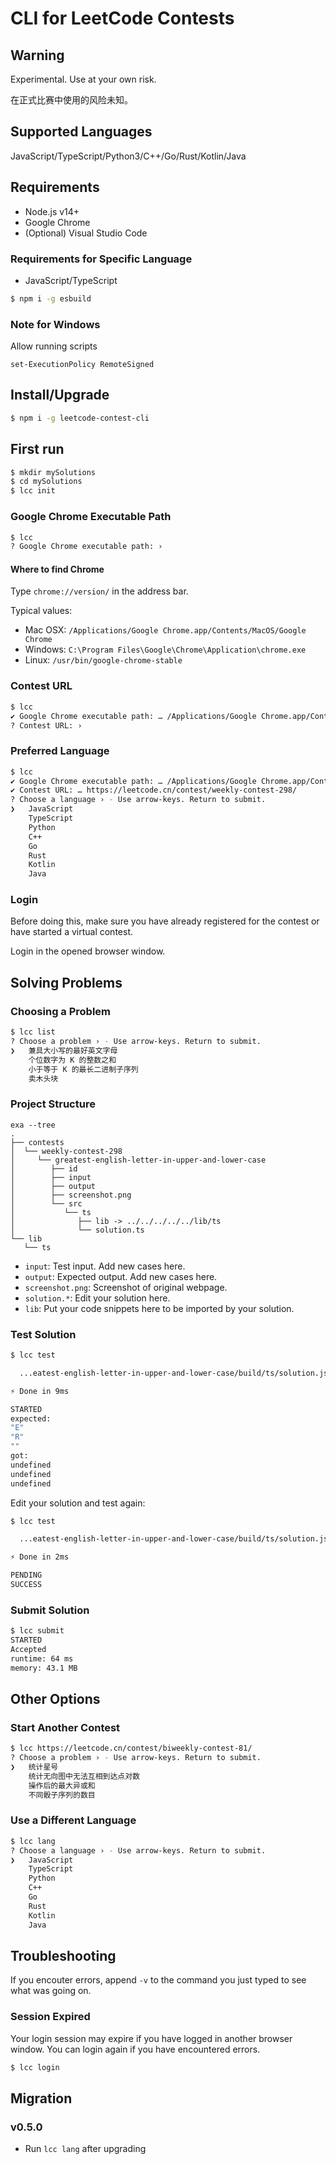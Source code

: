 # CLI for LeetCode Contests

## Warning

Experimental. Use at your own risk.

在正式比赛中使用的风险未知。

## Supported Languages
JavaScript/TypeScript/Python3/C++/Go/Rust/Kotlin/Java

## Requirements
* Node.js v14+
* Google Chrome
* (Optional) Visual Studio Code

### Requirements for Specific Language
* JavaScript/TypeScript
```bash
$ npm i -g esbuild
```

### Note for Windows
Allow running scripts
```
set-ExecutionPolicy RemoteSigned
```

## Install/Upgrade
```bash
$ npm i -g leetcode-contest-cli
```

## First run

```bash
$ mkdir mySolutions
$ cd mySolutions
$ lcc init
```

### Google Chrome Executable Path
```bash
$ lcc
? Google Chrome executable path: › 
```
#### Where to find Chrome

Type `chrome://version/` in the address bar.

Typical values:
* Mac OSX: `/Applications/Google Chrome.app/Contents/MacOS/Google Chrome`
* Windows: `C:\Program Files\Google\Chrome\Application\chrome.exe`
* Linux: `/usr/bin/google-chrome-stable`

### Contest URL
```bash
$ lcc
✔ Google Chrome executable path: … /Applications/Google Chrome.app/Contents/MacOS/Google Chrome
? Contest URL: › 
```

### Preferred Language
```bash
$ lcc
✔ Google Chrome executable path: … /Applications/Google Chrome.app/Contents/MacOS/Google Chrome
✔ Contest URL: … https://leetcode.cn/contest/weekly-contest-298/
? Choose a language › - Use arrow-keys. Return to submit.
❯   JavaScript
    TypeScript
    Python
    C++
    Go
    Rust
    Kotlin
    Java
```

### Login
Before doing this, make sure you have already registered for the contest or have started a virtual contest.

Login in the opened browser window.

## Solving Problems

### Choosing a Problem
```bash
$ lcc list
? Choose a problem › - Use arrow-keys. Return to submit.
❯   兼具大小写的最好英文字母
    个位数字为 K 的整数之和
    小于等于 K 的最长二进制子序列
    卖木头块
```

### Project Structure
```
exa --tree
.
├── contests
│  └── weekly-contest-298
│     └── greatest-english-letter-in-upper-and-lower-case
│        ├── id
│        ├── input
│        ├── output
│        ├── screenshot.png
│        └── src
│           └── ts
│              ├── lib -> ../../../../../lib/ts
│              └── solution.ts
└── lib
   └── ts
```
* `input`: Test input. Add new cases here.
* `output`: Expected output. Add new cases here.
* `screenshot.png`: Screenshot of original webpage.
* `solution.*`: Edit your solution here.
* `lib`: Put your code snippets here to be imported by your solution.

### Test Solution
```bash
$ lcc test

  ...eatest-english-letter-in-upper-and-lower-case/build/ts/solution.js  1.1kb

⚡ Done in 9ms

STARTED
expected:
"E"
"R"
""
got:
undefined
undefined
undefined
```
Edit your solution and test again:
```bash
$ lcc test

  ...eatest-english-letter-in-upper-and-lower-case/build/ts/solution.js  1.4kb

⚡ Done in 2ms

PENDING
SUCCESS
```

### Submit Solution
```bash
$ lcc submit
STARTED
Accepted
runtime: 64 ms
memory: 43.1 MB
```

## Other Options

### Start Another Contest
```bash
$ lcc https://leetcode.cn/contest/biweekly-contest-81/
? Choose a problem › - Use arrow-keys. Return to submit.
❯   统计星号
    统计无向图中无法互相到达点对数
    操作后的最大异或和
    不同骰子序列的数目
```

### Use a Different Language
```bash
$ lcc lang
? Choose a language › - Use arrow-keys. Return to submit.
❯   JavaScript
    TypeScript
    Python
    C++
    Go
    Rust
    Kotlin
    Java
```

## Troubleshooting

If you encouter errors, append `-v` to the command you just typed to see what was going on.

### Session Expired
Your login session may expire if you have logged in another browser window. You can login again if you have encountered errors.
```bash
$ lcc login
```

## Migration

### v0.5.0
* Run `lcc lang` after upgrading
